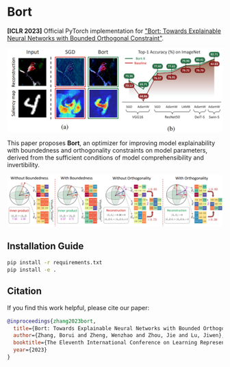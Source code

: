 # Bort

**[ICLR 2023]** Official PyTorch implementation for ["Bort: Towards Explainable Neural Networks with Bounded Orthogonal Constraint"](https://arxiv.org/abs/2212.09062).

![results](assets/results.png)

This paper proposes **Bort**, an optimizer for improving model explainability with boundedness and orthogonality constraints on model parameters, derived from the sufficient conditions of model comprehensibility and invertibility.

![framework](assets/framework.png)

## Installation Guide

```bash
pip install -r requirements.txt
pip install -e .
```

## Citation

If you find this work helpful, please cite our paper:
```bibtex
@inproceedings{zhang2023bort,
  title={Bort: Towards Explainable Neural Networks with Bounded Orthogonal Constraint},
  author={Zhang, Borui and Zheng, Wenzhao and Zhou, Jie and Lu, Jiwen},
  booktitle={The Eleventh International Conference on Learning Representations},
  year={2023}
}
```